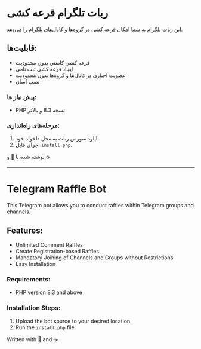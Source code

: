 # ربات تلگرام قرعه کشی

این ربات تلگرام به شما امکان قرعه کشی در گروه‌ها و کانال‌های تلگرام را می‌دهد.

## قابلیت‌ها:
- قرعه کشی کامنتی بدون محدودیت
- ایجاد قرعه کشی ثبت نامی
- عضویت اجباری در کانال‌ها و گروه‌ها بدون محدودیت
- نصب آسان


### پیش نیاز ها:
- PHP نسخه 8.3 و بالاتر


### مرحله‌های راه‌اندازی:
1. آپلود سورس ربات به محل دلخواه خود.
2. اجرای فایل `install.php`.

نوشته شده با 💖 و ☕

---

# Telegram Raffle Bot

This Telegram bot allows you to conduct raffles within Telegram groups and channels.

## Features:
- Unlimited Comment Raffles
- Create Registration-based Raffles
- Mandatory Joining of Channels and Groups without Restrictions
- Easy Installation

### Requirements:
- PHP version 8.3 and above


### Installation Steps:
1. Upload the bot source to your desired location.
2. Run the `install.php` file.

Written with 💖 and ☕
